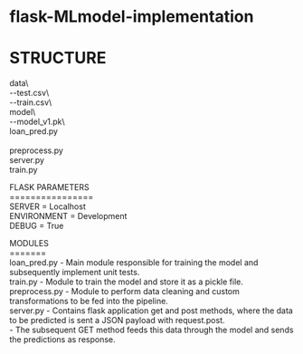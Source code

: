 # flask-MLmodel-implementation

STRUCTURE
=========
data\\<br />
  --test.csv\\<br />
  --train.csv\\<br />
model\\<br />
  --model_v1.pk\\<br />
loan_pred.py<br /><br />
preprocess.py<br />
server.py<br />
train.py<br />

FLASK PARAMETERS<br />
================<br />
SERVER = Localhost<br />
ENVIRONMENT = Development<br />
DEBUG = True<br />

MODULES<br />
=======<br />
loan_pred.py - Main module responsible for training the model and subsequently implement unit tests.<br />
train.py - Module to train the model and store it as a pickle file.<br />
preprocess.py - Module to perform data cleaning and custom transformations to be fed into the pipeline.<br />
server.py - Contains flask application get and post methods, where the data to be predicted is sent a JSON payload with request.post.<br />
      </t>    - The subsequent GET method feeds this data through the model and sends the predictions as response.<br />
